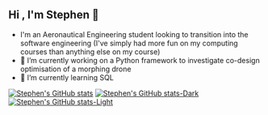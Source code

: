 ## Hi , I'm Stephen 👋

- I'm an Aeronautical Engineering student looking to transition into the software engineering (I've simply had more fun on my computing courses than anything else on my course)
- 🔭 I’m currently working on a Python framework to investigate co-design optimisation of a morphing drone
- 🌱 I’m currently learning SQL

<!-- Github Stats -->
  [![Stephen's GitHub stats](https://github-readme-stats.vercel.app/api?username=shl211)](https://github.com/anuraghazra/github-readme-stats&show_icons=true&theme=tokyonight)
[![Stephen's GitHub stats-Dark](https://github-readme-stats.vercel.app/api?username=shl211&show_icons=true&theme=tokyonight#gh-dark-mode-only)](https://github.com/anuraghazra/github-readme-stats#gh-dark-mode-only)
[![Stephen's GitHub stats-Light](https://github-readme-stats.vercel.app/api?username=sh211&show_icons=true&theme=ambient_gradient#gh-light-mode-only)](https://github.com/anuraghazra/github-readme-stats#gh-light-mode-only)
